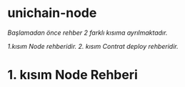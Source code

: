 # unichain-node

*Başlamadan önce rehber 2 farklı kısıma ayrılmaktadır.* 


*1.kısım Node rehberidir.*
*2. kısım Contrat deploy rehberidir.*

# 1. kısım Node Rehberi
